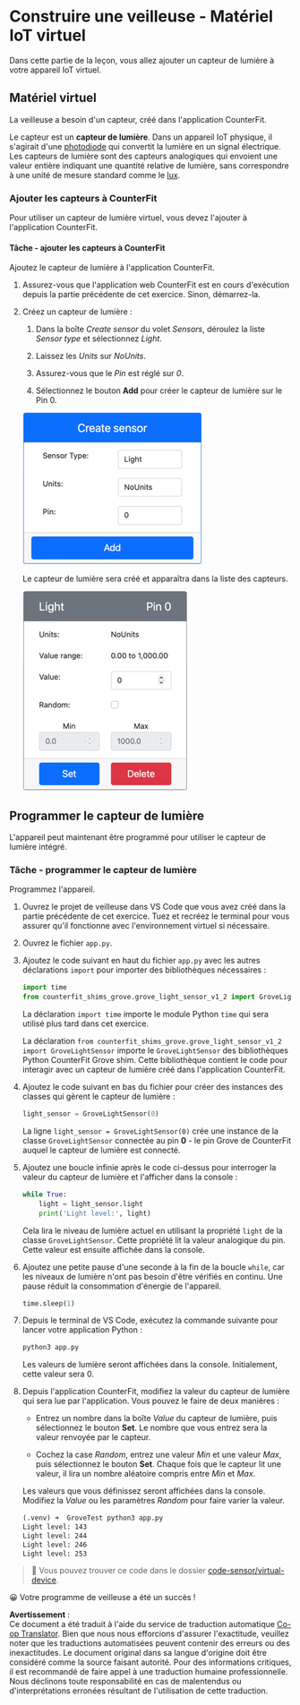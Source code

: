 <!--
CO_OP_TRANSLATOR_METADATA:
{
  "original_hash": "11f10c6760fb8202cf368422702fdf70",
  "translation_date": "2025-08-24T23:24:36+00:00",
  "source_file": "1-getting-started/lessons/3-sensors-and-actuators/virtual-device-sensor.md",
  "language_code": "fr"
}
-->
# Construire une veilleuse - Matériel IoT virtuel

Dans cette partie de la leçon, vous allez ajouter un capteur de lumière à votre appareil IoT virtuel.

## Matériel virtuel

La veilleuse a besoin d'un capteur, créé dans l'application CounterFit.

Le capteur est un **capteur de lumière**. Dans un appareil IoT physique, il s'agirait d'une [photodiode](https://wikipedia.org/wiki/Photodiode) qui convertit la lumière en un signal électrique. Les capteurs de lumière sont des capteurs analogiques qui envoient une valeur entière indiquant une quantité relative de lumière, sans correspondre à une unité de mesure standard comme le [lux](https://wikipedia.org/wiki/Lux).

### Ajouter les capteurs à CounterFit

Pour utiliser un capteur de lumière virtuel, vous devez l'ajouter à l'application CounterFit.

#### Tâche - ajouter les capteurs à CounterFit

Ajoutez le capteur de lumière à l'application CounterFit.

1. Assurez-vous que l'application web CounterFit est en cours d'exécution depuis la partie précédente de cet exercice. Sinon, démarrez-la.

1. Créez un capteur de lumière :

    1. Dans la boîte *Create sensor* du volet *Sensors*, déroulez la liste *Sensor type* et sélectionnez *Light*.

    1. Laissez les *Units* sur *NoUnits*.

    1. Assurez-vous que le *Pin* est réglé sur *0*.

    1. Sélectionnez le bouton **Add** pour créer le capteur de lumière sur le Pin 0.

    ![Les paramètres du capteur de lumière](../../../../../translated_images/counterfit-create-light-sensor.9f36a5e0d4458d8d554d54b34d2c806d56093d6e49fddcda2d20f6fef7f5cce1.fr.png)

    Le capteur de lumière sera créé et apparaîtra dans la liste des capteurs.

    ![Le capteur de lumière créé](../../../../../translated_images/counterfit-light-sensor.5d0f5584df56b90f6b2561910d9cb20dfbd73eeff2177c238d38f4de54aefae1.fr.png)

## Programmer le capteur de lumière

L'appareil peut maintenant être programmé pour utiliser le capteur de lumière intégré.

### Tâche - programmer le capteur de lumière

Programmez l'appareil.

1. Ouvrez le projet de veilleuse dans VS Code que vous avez créé dans la partie précédente de cet exercice. Tuez et recréez le terminal pour vous assurer qu'il fonctionne avec l'environnement virtuel si nécessaire.

1. Ouvrez le fichier `app.py`.

1. Ajoutez le code suivant en haut du fichier `app.py` avec les autres déclarations `import` pour importer des bibliothèques nécessaires :

    ```python
    import time
    from counterfit_shims_grove.grove_light_sensor_v1_2 import GroveLightSensor
    ```

    La déclaration `import time` importe le module Python `time` qui sera utilisé plus tard dans cet exercice.

    La déclaration `from counterfit_shims_grove.grove_light_sensor_v1_2 import GroveLightSensor` importe le `GroveLightSensor` des bibliothèques Python CounterFit Grove shim. Cette bibliothèque contient le code pour interagir avec un capteur de lumière créé dans l'application CounterFit.

1. Ajoutez le code suivant en bas du fichier pour créer des instances des classes qui gèrent le capteur de lumière :

    ```python
    light_sensor = GroveLightSensor(0)
    ```

    La ligne `light_sensor = GroveLightSensor(0)` crée une instance de la classe `GroveLightSensor` connectée au pin **0** - le pin Grove de CounterFit auquel le capteur de lumière est connecté.

1. Ajoutez une boucle infinie après le code ci-dessus pour interroger la valeur du capteur de lumière et l'afficher dans la console :

    ```python
    while True:
        light = light_sensor.light
        print('Light level:', light)
    ```

    Cela lira le niveau de lumière actuel en utilisant la propriété `light` de la classe `GroveLightSensor`. Cette propriété lit la valeur analogique du pin. Cette valeur est ensuite affichée dans la console.

1. Ajoutez une petite pause d'une seconde à la fin de la boucle `while`, car les niveaux de lumière n'ont pas besoin d'être vérifiés en continu. Une pause réduit la consommation d'énergie de l'appareil.

    ```python
    time.sleep(1)
    ```

1. Depuis le terminal de VS Code, exécutez la commande suivante pour lancer votre application Python :

    ```sh
    python3 app.py
    ```

    Les valeurs de lumière seront affichées dans la console. Initialement, cette valeur sera 0.

1. Depuis l'application CounterFit, modifiez la valeur du capteur de lumière qui sera lue par l'application. Vous pouvez le faire de deux manières :

    * Entrez un nombre dans la boîte *Value* du capteur de lumière, puis sélectionnez le bouton **Set**. Le nombre que vous entrez sera la valeur renvoyée par le capteur.

    * Cochez la case *Random*, entrez une valeur *Min* et une valeur *Max*, puis sélectionnez le bouton **Set**. Chaque fois que le capteur lit une valeur, il lira un nombre aléatoire compris entre *Min* et *Max*.

    Les valeurs que vous définissez seront affichées dans la console. Modifiez la *Value* ou les paramètres *Random* pour faire varier la valeur.

    ```output
    (.venv) ➜  GroveTest python3 app.py 
    Light level: 143
    Light level: 244
    Light level: 246
    Light level: 253
    ```

> 💁 Vous pouvez trouver ce code dans le dossier [code-sensor/virtual-device](../../../../../1-getting-started/lessons/3-sensors-and-actuators/code-sensor/virtual-device).

😀 Votre programme de veilleuse a été un succès !

**Avertissement** :  
Ce document a été traduit à l'aide du service de traduction automatique [Co-op Translator](https://github.com/Azure/co-op-translator). Bien que nous nous efforcions d'assurer l'exactitude, veuillez noter que les traductions automatisées peuvent contenir des erreurs ou des inexactitudes. Le document original dans sa langue d'origine doit être considéré comme la source faisant autorité. Pour des informations critiques, il est recommandé de faire appel à une traduction humaine professionnelle. Nous déclinons toute responsabilité en cas de malentendus ou d'interprétations erronées résultant de l'utilisation de cette traduction.